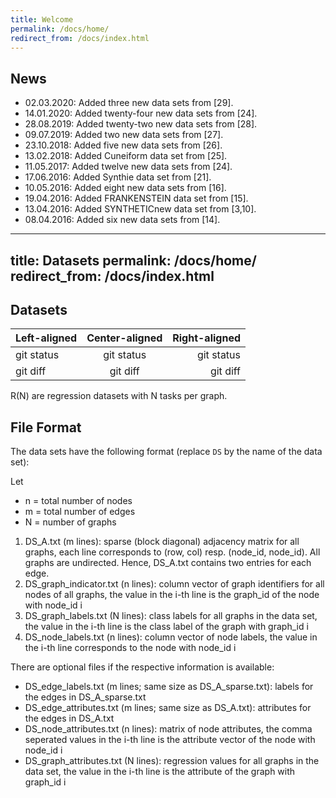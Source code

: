 ```yaml
---
title: Welcome
permalink: /docs/home/
redirect_from: /docs/index.html
---
```

## News

* 02.03.2020: Added three new data sets from [29].
* 14.01.2020: Added twenty-four new data sets from [24].
* 28.08.2019: Added twenty-two new data sets from [28].
* 09.07.2019: Added two new data sets from [27].
* 23.10.2018: Added five new data sets from [26].
* 13.02.2018: Added Cuneiform data set from [25].
* 11.05.2017: Added twelve new data sets from [24].
* 17.06.2016: Added Synthie data set from [21].
* 10.05.2016: Added eight new data sets from [16].
* 19.04.2016: Added FRANKENSTEIN data set from [15].
* 13.04.2016: Added SYNTHETICnew data set from [3,10].
* 08.04.2016: Added six new data sets from [14].



---
title: Datasets
permalink: /docs/home/
redirect_from: /docs/index.html
---
## Datasets

| Left-aligned | Center-aligned | Right-aligned |
| :---         |     :---:      |          ---: |
| git status   | git status     | git status    |
| git diff     | git diff       | git diff      |


R(N) are regression datasets with N tasks per graph.

## File Format

The data sets have the following format (replace `DS` by the name of the data set):

Let

* n = total number of nodes
* m = total number of edges
* N = number of graphs

1. DS_A.txt (m lines): sparse (block diagonal) adjacency matrix for all graphs, each line corresponds to (row, col) resp. (node_id, node_id). All graphs are undirected. Hence, DS_A.txt contains two entries for each edge.
2. DS_graph_indicator.txt (n lines): column vector of graph identifiers for all nodes of all graphs, the value in the i-th line is the graph_id of the node with node_id i
3. DS_graph_labels.txt (N lines): class labels for all graphs in the data set, the value in the i-th line is the class label of the graph with graph_id i
4. DS_node_labels.txt (n lines): column vector of node labels, the value in the i-th line corresponds to the node with node_id i

There are optional files if the respective information is available:

* DS_edge_labels.txt (m lines; same size as DS_A_sparse.txt): labels for the edges in DS_A_sparse.txt
* DS_edge_attributes.txt (m lines; same size as DS_A.txt): attributes for the edges in DS_A.txt
* DS_node_attributes.txt (n lines): matrix of node attributes, the comma seperated values in the i-th line is the attribute vector of the node with node_id i
* DS_graph_attributes.txt (N lines): regression values for all graphs in the data set, the value in the i-th line is the attribute of the graph with graph_id i


